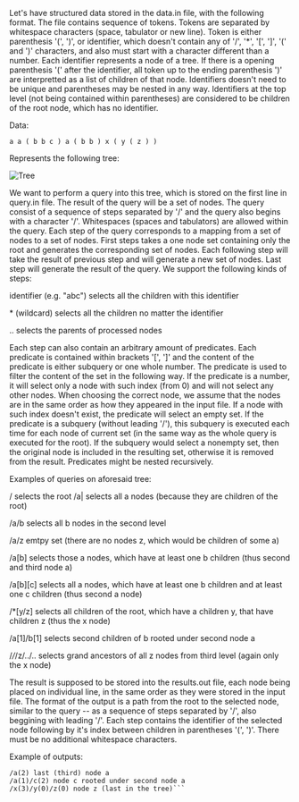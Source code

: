 
Let's have structured data stored in the data.in file, with the following format. The file contains sequence of tokens. Tokens are separated by whitespace characters (space, tabulator or new line). Token is either parenthesis '(', ')', or identifier, which doesn't contain any of '/', '*', '[', ']', '(' and ')' characters, and also must start with a character different than a number. Each identifier represents a node of a tree. If there is a opening parenthesis '(' after the identifier, all token up to the ending parenthesis ')' are interpretted as a list of children of that node. Identifiers doesn't need to be unique and parentheses may be nested in any way. Identifiers at the top level (not being contained within parentheses) are considered to be children of the root node, which has no identifier.

Data:

```a a ( b b c ) a ( b b ) x ( y ( z ) )```

Represents the following tree:

![Tree](tree.png)

We want to perform a query into this tree, which is stored on the first line in query.in file. The result of the query will be a set of nodes. The query consist of a sequence of steps separated by '/' and the query also begins with a character '/'. Whitespaces (spaces and tabulators) are allowed within the query. Each step of the query corresponds to a mapping from a set of nodes to a set of nodes. First steps takes a one node set containing only the root and generates the corresponding set of nodes. Each following step will take the result of previous step and will generate a new set of nodes. Last step will generate the result of the query. We support the following kinds of steps:

identifier (e.g. "abc")  selects all the children with this identifier

\* (wildcard)  selects all the children no matter the identifier

..  selects the parents of processed nodes

Each step can also contain an arbitrary amount of predicates. Each predicate is contained within brackets '[', ']' and the content of the predicate is either subquery or one whole number. The predicate is used to filter the content of the set in the following way. If the predicate is a number, it will select only a node with such index (from 0) and will not select any other nodes. When choosing the correct node, we assume that the nodes are in the same order as how they appeared in the input file. If a node with such index doesn't exist, the predicate will select an empty set. If the predicate is a subquery (without leading '/'), this subquery is executed each time for each node of current set (in the same way as the whole query is executed for the root). If the subquery would select a nonempty set, then the original node is included in the resulting set, otherwise it is removed from the result. Predicates might be nested recursively.

Examples of queries on aforesaid tree:

/ selects the root /a| selects all a nodes (because they are children of the root)

/a/b selects all b nodes in the second level

/a/z emtpy set (there are no nodes z, which would be children of some a)

/a[b] selects those a nodes, which have at least one b children (thus second and third node a)

/a[b][c] selects all a nodes, which have at least one b children and at least one c children (thus second a node)

/*[y/z] selects all children of the root, which have a children y, that have children z (thus the x node)

/a[1]/b[1] selects second children of b rooted under second node a

/*/*/z/../.. selects grand ancestors of all z nodes from third level (again only the x node)

The result is supposed to be stored into the results.out file, each node being placed on individual line, in the same order as they were stored in the input file. The format of the output is a path from the root to the selected node, similar to the query -- as a sequence of steps separated by '/', also beggining with leading '/'. Each step contains the identifier of the selected node following by it's index between children in parentheses '(', ')'. There must be no additional whitespace characters.

Example of outputs:

```/ the root
/a(2) last (third) node a
/a(1)/c(2) node c rooted under second node a
/x(3)/y(0)/z(0) node z (last in the tree)```